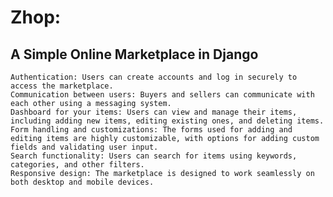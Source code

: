 # Zhop:
##  A Simple Online Marketplace in Django

    Authentication: Users can create accounts and log in securely to access the marketplace.
    Communication between users: Buyers and sellers can communicate with each other using a messaging system.
    Dashboard for your items: Users can view and manage their items, including adding new items, editing existing ones, and deleting items.
    Form handling and customizations: The forms used for adding and editing items are highly customizable, with options for adding custom fields and validating user input.
    Search functionality: Users can search for items using keywords, categories, and other filters.
    Responsive design: The marketplace is designed to work seamlessly on both desktop and mobile devices.